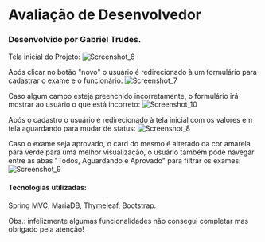 # Avaliação de Desenvolvedor

### Desenvolvido por Gabriel Trudes.


Tela inicial do Projeto:
![Screenshot_6](https://user-images.githubusercontent.com/59989203/204842317-8f5c8113-95a5-4d20-8ed1-05b0fd6c1465.png)

Após clicar no botão "novo" o usuário é redirecionado à um formulário para cadastrar o exame e o funcionário:
![Screenshot_7](https://user-images.githubusercontent.com/59989203/204842321-f1af4bd4-946e-475d-b67b-beda0af3b62b.png)

Caso algum campo esteja preenchido incorretamente, o formulário irá mostrar ao usuário o que está incorreto:
![Screenshot_10](https://user-images.githubusercontent.com/59989203/204860266-8614b215-8114-4091-9cce-af6393f72511.png)

Após o cadastro o usuário é redirecionado à tela inicial com os valores em tela aguardando para mudar de status:
![Screenshot_8](https://user-images.githubusercontent.com/59989203/204842324-d883f6de-6b10-4aa1-840e-aaadbb3f84a4.png)

Caso o exame seja aprovado, o card do mesmo é alterado da cor amarela para verde para uma melhor visualização, o usuário também pode navegar entre as abas "Todos, Aguardando e Aprovado" para filtrar os exames:
![Screenshot_9](https://user-images.githubusercontent.com/59989203/204842771-840b7565-ff97-41f2-aef4-ed2bda0ce917.png)

#### Tecnologias utilizadas:
Spring MVC, MariaDB, Thymeleaf, Bootstrap.

Obs.: infelizmente algumas funcionalidades não consegui completar mas obrigado pela atenção!

